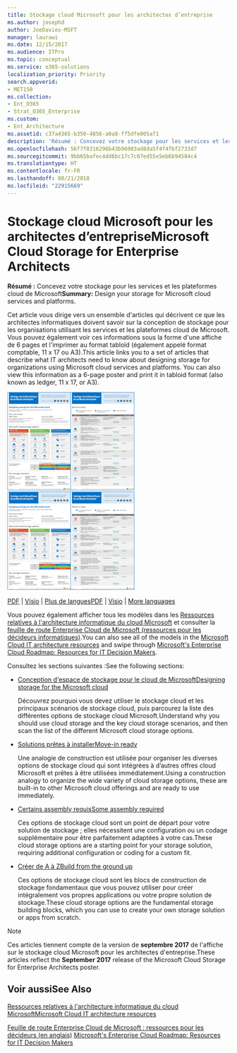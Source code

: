 ```yaml
---
title: Stockage cloud Microsoft pour les architectes d’entreprise
ms.author: josephd
author: JoeDavies-MSFT
manager: laurawi
ms.date: 12/15/2017
ms.audience: ITPro
ms.topic: conceptual
ms.service: o365-solutions
localization_priority: Priority
search.appverid:
- MET150
ms.collection:
- Ent_O365
- Strat_O365_Enterprise
ms.custom:
- Ent_Architecture
ms.assetid: c37a4365-b350-4856-a0a8-ff5dfe005af1
description: 'Résumé : Concevez votre stockage pour les services et les plateformes cloud de Microsoft'
ms.openlocfilehash: 56f7f8316296b43b96903ad8da5f4f4fbf2733d7
ms.sourcegitcommit: 9bb65bafec4dd6bc17c7c07ed55e5eb6b94584c4
ms.translationtype: HT
ms.contentlocale: fr-FR
ms.lasthandoff: 08/21/2018
ms.locfileid: "22915669"
---
```

# <a name="microsoft-cloud-storage-for-enterprise-architects"></a><span data-ttu-id="cb854-103">Stockage cloud Microsoft pour les architectes d’entreprise</span><span class="sxs-lookup"><span data-stu-id="cb854-103">Microsoft Cloud Storage for Enterprise Architects</span></span>

 <span data-ttu-id="cb854-104">**Résumé :** Concevez votre stockage pour les services et les plateformes cloud de Microsoft</span><span class="sxs-lookup"><span data-stu-id="cb854-104">**Summary:** Design your storage for Microsoft cloud services and platforms.</span></span>
  
<span data-ttu-id="cb854-p101">Cet article vous dirige vers un ensemble d'articles qui décrivent ce que les architectes informatiques doivent savoir sur la conception de stockage pour les organisations utilisant les services et les plateformes cloud de Microsoft. Vous pouvez également voir ces informations sous la forme d'une affiche de 6 pages et l'imprimer au format tabloïd (également appelé format comptable, 11 x 17 ou A3).</span><span class="sxs-lookup"><span data-stu-id="cb854-p101">This article links you to a set of articles that describe what IT architects need to know about designing storage for organizations using Microsoft cloud services and platforms. You can also view this information as a 6-page poster and print it in tabloid format (also known as ledger, 11 x 17, or A3).</span></span>
  
<span data-ttu-id="cb854-107">[![Image miniature représentant le modèle de stockage cloud Microsoft](media/0d4e2eb9-1109-4b3b-bf9e-2f3eff2e2cc4.png)  
](https://www.microsoft.com/download/details.aspx?id=49552)</span><span class="sxs-lookup"><span data-stu-id="cb854-107">[![Thumb image for Microsoft cloud storage model](media/0d4e2eb9-1109-4b3b-bf9e-2f3eff2e2cc4.png)  
](https://www.microsoft.com/download/details.aspx?id=49552)</span></span>
  
<span data-ttu-id="cb854-108">[PDF](https://go.microsoft.com/fwlink/p/?linkid=842079) | [Visio](https://go.microsoft.com/fwlink/p/?linkid=842080) | [Plus de langues](https://www.microsoft.com/download/details.aspx?id=49552)</span><span class="sxs-lookup"><span data-stu-id="cb854-108">[PDF](https://go.microsoft.com/fwlink/p/?linkid=842079) | [Visio](https://go.microsoft.com/fwlink/p/?linkid=842080) | [More languages](https://www.microsoft.com/download/details.aspx?id=49552)</span></span>
  
<span data-ttu-id="cb854-109">Vous pouvez également afficher tous les modèles dans les [Ressources relatives à l'architecture informatique du cloud Microsoft](microsoft-cloud-it-architecture-resources.md) et consulter la [feuille de route Enterprise Cloud de Microsoft (ressources pour les décideurs informatiques)](https://aka.ms/cloudarchitecture).</span><span class="sxs-lookup"><span data-stu-id="cb854-109">You can also see all of the models in the [Microsoft Cloud IT architecture resources](microsoft-cloud-it-architecture-resources.md) and swipe through [Microsoft's Enterprise Cloud Roadmap: Resources for IT Decision Makers](https://aka.ms/cloudarchitecture).</span></span>
  
<span data-ttu-id="cb854-110">Consultez les sections suivantes :</span><span class="sxs-lookup"><span data-stu-id="cb854-110">See the following sections:</span></span>
  
- [<span data-ttu-id="cb854-111">Conception d'espace de stockage pour le cloud de Microsoft</span><span class="sxs-lookup"><span data-stu-id="cb854-111">Designing storage for the Microsoft cloud</span></span>](designing-storage-for-the-microsoft-cloud.md)
    
    <span data-ttu-id="cb854-112">Découvrez pourquoi vous devez utiliser le stockage cloud et les principaux scénarios de stockage cloud, puis parcourez la liste des différentes options de stockage cloud Microsoft.</span><span class="sxs-lookup"><span data-stu-id="cb854-112">Understand why you should use cloud storage and the key cloud storage scenarios, and then scan the list of the different Microsoft cloud storage options.</span></span>
    
- [<span data-ttu-id="cb854-113">Solutions prêtes à installer</span><span class="sxs-lookup"><span data-stu-id="cb854-113">Move-in ready</span></span>](move-in-ready.md)
    
    <span data-ttu-id="cb854-114">Une analogie de construction est utilisée pour organiser les diverses options de stockage cloud qui sont intégrées à d’autres offres cloud Microsoft et prêtes à être utilisées immédiatement.</span><span class="sxs-lookup"><span data-stu-id="cb854-114">Using a construction analogy to organize the wide variety of cloud storage options, these are built-in to other Microsoft cloud offerings and are ready to use immediately.</span></span>
    
- [<span data-ttu-id="cb854-115">Certains assembly requis</span><span class="sxs-lookup"><span data-stu-id="cb854-115">Some assembly required</span></span>](some-assembly-required.md)
    
    <span data-ttu-id="cb854-116">Ces options de stockage cloud sont un point de départ pour votre solution de stockage ; elles nécessitent une configuration ou un codage supplémentaire pour être parfaitement adaptées à votre cas.</span><span class="sxs-lookup"><span data-stu-id="cb854-116">These cloud storage options are a starting point for your storage solution, requiring additional configuration or coding for a custom fit.</span></span>
    
- [<span data-ttu-id="cb854-117">Créer de A à Z</span><span class="sxs-lookup"><span data-stu-id="cb854-117">Build from the ground up</span></span>](build-from-the-ground-up.md)
    
    <span data-ttu-id="cb854-118">Ces options de stockage cloud sont les blocs de construction de stockage fondamentaux que vous pouvez utiliser pour créer intégralement vos propres applications ou votre propre solution de stockage.</span><span class="sxs-lookup"><span data-stu-id="cb854-118">These cloud storage options are the fundamental storage building blocks, which you can use to create your own storage solution or apps from scratch.</span></span>
    
> [!NOTE]
> <span data-ttu-id="cb854-119">Ces articles tiennent compte de la version de **septembre 2017** de l'affiche sur le stockage cloud Microsoft pour les architectes d'entreprise.</span><span class="sxs-lookup"><span data-stu-id="cb854-119">These articles reflect the **September 2017** release of the Microsoft Cloud Storage for Enterprise Architects poster.</span></span>
  
## <a name="see-also"></a><span data-ttu-id="cb854-120">Voir aussi</span><span class="sxs-lookup"><span data-stu-id="cb854-120">See Also</span></span>

[<span data-ttu-id="cb854-121">Ressources relatives à l'architecture informatique du cloud Microsoft</span><span class="sxs-lookup"><span data-stu-id="cb854-121">Microsoft Cloud IT architecture resources</span></span>](microsoft-cloud-it-architecture-resources.md)

<span data-ttu-id="cb854-122">[Feuille de route Enterprise Cloud de Microsoft : ressources pour les décideurs (en anglais)](https://sway.com/FJ2xsyWtkJc2taRD)
</span><span class="sxs-lookup"><span data-stu-id="cb854-122">[Microsoft's Enterprise Cloud Roadmap: Resources for IT Decision Makers](https://sway.com/FJ2xsyWtkJc2taRD)</span></span>




